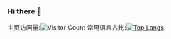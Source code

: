 ### Hi there 👋

<!--
**kutake/kutake** is a ✨ _special_ ✨ repository because its `README.md` (this file) appears on your GitHub profile.

Here are some ideas to get you started:

- 🔭 I’m currently working on ...
- 🌱 I’m currently learning ...
- 👯 I’m looking to collaborate on ...
- 🤔 I’m looking for help with ...
- 💬 Ask me about ...
- 📫 How to reach me: ...
- 😄 Pronouns: ...
- ⚡ Fun fact: ...
-->
主页访问量:![Visitor Count](https://profile-counter.glitch.me/kutake/count.svg)
常用语言占比:[![Top Langs](https://github-readme-stats.vercel.app/api/top-langs/?username=kutake)](https://github.com/kutake/github-readme-stats)
